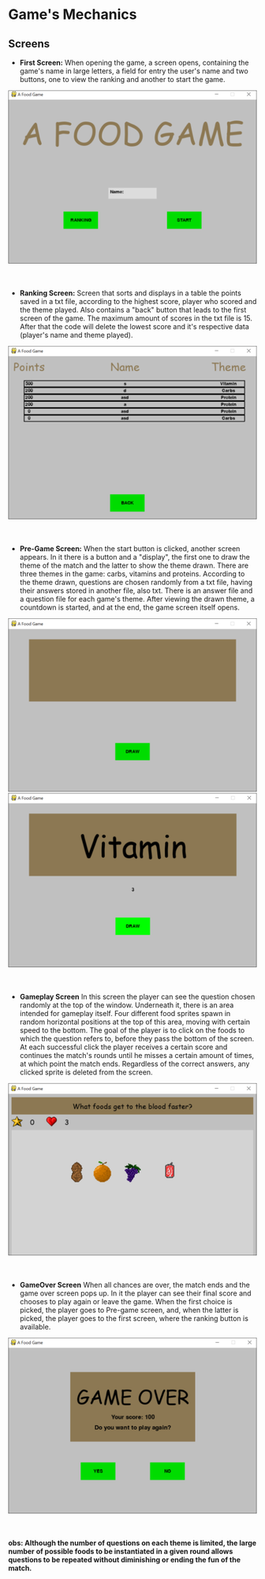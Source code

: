 # Game's Mechanics

## Screens

- **First Screen:**
When opening the game, a screen opens, containing the game's name in large letters, a field for entry the user's name and two buttons, one to view the ranking and another to start the game.

![Alt](https://github.com/begalv/Educational-Food-Game/blob/master/docs/images/gameIntro.png) <br/>
<br/>
<br/>

- **Ranking Screen:**
Screen that sorts and displays in a table the points saved in a txt file, according to the highest score, player who scored and the theme played. Also contains a "back" button that leads to the first screen of the game. 
The maximum amount of scores in the txt file is 15. After that the code will delete the lowest score and it's respective data (player's name and theme played). 

![Alt](https://github.com/begalv/Educational-Food-Game/blob/master/docs/images/gameRanking.png) <br/>
<br/>
<br/>

- **Pre-Game Screen:**
When the start button is clicked, another screen appears. In it there is a button and a "display", the first one to draw the theme of the match and the latter to show the theme drawn. There are three themes in the game: carbs, vitamins and proteins. According to the theme drawn, questions are chosen randomly from a txt file, having their answers stored in another file, also txt. There is an answer file and a question file for each game's theme. After viewing the drawn theme, a countdown is started, and at the end, the game screen itself opens.

![Alt](https://github.com/begalv/Educational-Food-Game/blob/master/docs/images/preGame.png)
![Alt](https://github.com/begalv/Educational-Food-Game/blob/master/docs/images/preGame1.png) <br/>
<br/>
<br/>

- **Gameplay Screen**
In this screen the player can see the question chosen randomly at the top of the window. Underneath it, there is an area intended for gameplay itself. Four different food sprites spawn in random horizontal positions at the top of this area, moving with certain speed to the bottom. The goal of the player is to click on the foods to which the question refers to, before they pass the bottom of the screen. At each successful click the player receives a certain score and continues the match's rounds until he misses a certain amount of times, at which point the match ends. Regardless of the correct answers, any clicked sprite is deleted from the screen.

![Alt](https://github.com/begalv/Educational-Food-Game/blob/master/docs/images/gameDisplay.png) <br/>
<br/>
<br/>

- **GameOver Screen**
When all chances are over, the match ends and the game over screen pops up. In it the player can see their final score and chooses to play again or leave the game. When the first choice is picked, the player goes to Pre-game screen, and, when the latter is picked, the player goes to the first screen, where the ranking button is available. 

![Alt](https://github.com/begalv/Educational-Food-Game/blob/master/docs/images/gameOver.png) <br/>
<br/>
<br/>

**obs: Although the number of questions on each theme is limited, the large number of possible foods to be instantiated in a given round allows questions to be repeated without diminishing or ending the fun of the match.**
